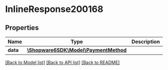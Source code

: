 # InlineResponse200168

## Properties
Name | Type | Description | Notes
------------ | ------------- | ------------- | -------------
**data** | [**\Shopware6SDK\Model\PaymentMethod**](PaymentMethod.md) |  | [optional] 

[[Back to Model list]](../../README.md#documentation-for-models) [[Back to API list]](../../README.md#documentation-for-api-endpoints) [[Back to README]](../../README.md)

